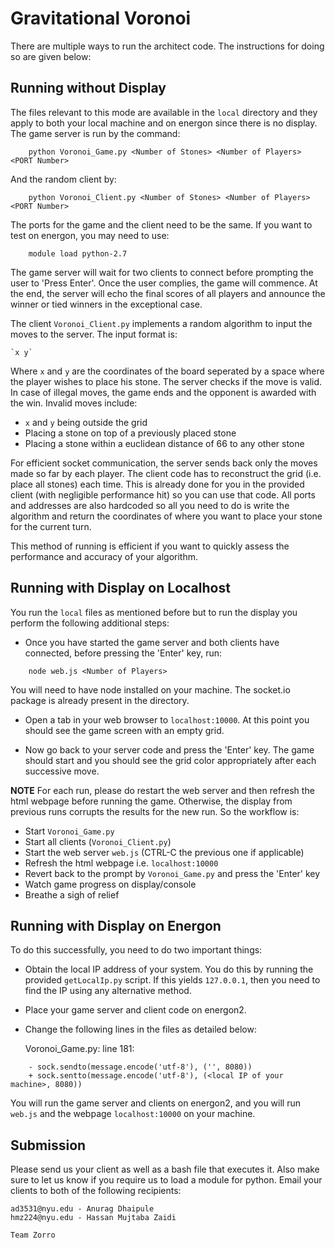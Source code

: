 # Gravitational Voronoi

There are multiple ways to run the architect code. The instructions for doing so are given below:

## Running without Display

The files relevant to this mode are available in the `local` directory and they apply to both your local machine and on energon since there is no display. The game server is run by the command:


```
	python Voronoi_Game.py <Number of Stones> <Number of Players> <PORT Number>
```

And the random client by:

```
	python Voronoi_Client.py <Number of Stones> <Number of Players> <PORT Number>
```

The ports for the game and the client need to be the same. If you want to test on energon, you may need to use:

```
	module load python-2.7
```

The game server will wait for two clients to connect before prompting the user to 'Press Enter'. Once the user complies, the game will commence. At the end, the server will echo the final scores of all players and announce the winner or tied winners in the exceptional case. 

The client `Voronoi_Client.py` implements a random algorithm to input the moves to the server. The input format is:

	`x y`

Where `x` and `y` are the coordinates of the board seperated by a space where the player wishes to place his stone. The server checks if the move is valid. In case of illegal moves, the game ends and the opponent is awarded with the win. Invalid moves include:

* `x` and `y` being outside the  grid
* Placing a stone on top of a previously placed stone
* Placing a stone within a euclidean distance of 66 to any other stone

For efficient socket communication, the server sends back only the moves made so far by each player. The client code has to reconstruct the grid (i.e. place all stones) each time. This is already done for you in the provided client (with negligible performance hit) so you can use that code. All ports and addresses are also hardcoded so all you need to do is write the algorithm and return the coordinates of where you want to place your stone for the current turn.

This method of running is efficient if you want to quickly assess the performance and accuracy of your algorithm.

## Running with Display on Localhost

You run the `local` files as mentioned before but to run the display you perform the following additional steps:

* Once you have started the game server and both clients have connected, before pressing the 'Enter' key, run:

```
	node web.js <Number of Players>
```

You will need to have node installed on your machine. The socket.io package is already present in the directory. 

* Open a tab in your web browser to `localhost:10000`. At this point you should see the game screen with an empty grid.

* Now go back to your server code and press the 'Enter' key. The game should start and you should see the grid color appropriately after each successive move.

**NOTE** 
For each run, please do restart the web server and then refresh the html webpage before running the game. Otherwise, the display from previous runs corrupts the results for the new run. So the workflow is:

* Start `Voronoi_Game.py`
* Start all clients (`Voronoi_Client.py`)
* Start the web server `web.js` (CTRL-C the previous one if applicable)
* Refresh the html webpage i.e. `localhost:10000`
* Revert back to the prompt by `Voronoi_Game.py` and press the 'Enter' key
* Watch game progress on display/console
* Breathe a sigh of relief

## Running with Display on Energon

To do this successfully, you need to do two important things:

* Obtain the local IP address of your system. You do this by running the provided `getLocalIp.py` script. If this yields `127.0.0.1`, then you need to find the IP using any alternative method.

* Place your game server and client code on energon2.

* Change the following lines in the files as detailed below:

	Voronoi_Game.py: line 181:

```
	- sock.sendto(message.encode('utf-8'), ('', 8080))
	+ sock.sentto(message.encode('utf-8'), (<local IP of your machine>, 8080))
```

You will run the game server and clients on energon2, and you will run `web.js` and the webpage `localhost:10000` on your machine.

## Submission

Please send us your client as well as a bash file that executes it. Also make sure to let us know if you require us to load a module for python. Email your clients to both of the following recipients:

	ad3531@nyu.edu - Anurag Dhaipule
	hmz224@nyu.edu - Hassan Mujtaba Zaidi

	Team Zorro
